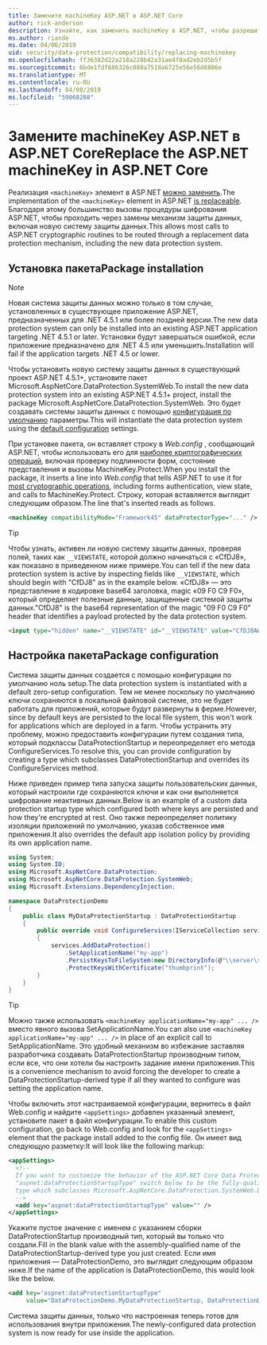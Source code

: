 ```yaml
---
title: Замените machineKey ASP.NET в ASP.NET Core
author: rick-anderson
description: Узнайте, как заменить machineKey в ASP.NET, чтобы разрешить использование новых и более безопасные система защиты данных.
ms.author: riande
ms.date: 04/06/2019
uid: security/data-protection/compatibility/replacing-machinekey
ms.openlocfilehash: ff36382d22a218a228b42a31ae4f8ad2eb2d5b5f
ms.sourcegitcommit: 6bde1fdf686326c080a7518a6725e56e56d8886e
ms.translationtype: MT
ms.contentlocale: ru-RU
ms.lasthandoff: 04/08/2019
ms.locfileid: "59068288"
---
```

# <a name="replace-the-aspnet-machinekey-in-aspnet-core"></a><span data-ttu-id="bcf56-103">Замените machineKey ASP.NET в ASP.NET Core</span><span class="sxs-lookup"><span data-stu-id="bcf56-103">Replace the ASP.NET machineKey in ASP.NET Core</span></span>

<a name="compatibility-replacing-machinekey"></a>

<span data-ttu-id="bcf56-104">Реализация `<machineKey>` элемент в ASP.NET [можно заменить](https://blogs.msdn.microsoft.com/webdev/2012/10/23/cryptographic-improvements-in-asp-net-4-5-pt-2/).</span><span class="sxs-lookup"><span data-stu-id="bcf56-104">The implementation of the `<machineKey>` element in ASP.NET [is replaceable](https://blogs.msdn.microsoft.com/webdev/2012/10/23/cryptographic-improvements-in-asp-net-4-5-pt-2/).</span></span> <span data-ttu-id="bcf56-105">Благодаря этому большинство вызовы процедуры шифрования ASP.NET, чтобы проходить через замены механизм защиты данных, включая новую систему защиты данных.</span><span class="sxs-lookup"><span data-stu-id="bcf56-105">This allows most calls to ASP.NET cryptographic routines to be routed through a replacement data protection mechanism, including the new data protection system.</span></span>

## <a name="package-installation"></a><span data-ttu-id="bcf56-106">Установка пакета</span><span class="sxs-lookup"><span data-stu-id="bcf56-106">Package installation</span></span>

> [!NOTE]
> <span data-ttu-id="bcf56-107">Новая система защиты данных можно только в том случае, установленных в существующее приложение ASP.NET, предназначенных для .NET 4.5.1 или более поздней версии.</span><span class="sxs-lookup"><span data-stu-id="bcf56-107">The new data protection system can only be installed into an existing ASP.NET application targeting .NET 4.5.1 or later.</span></span> <span data-ttu-id="bcf56-108">Установки будут завершаться ошибкой, если приложение предназначено для .NET 4.5 или уменьшить.</span><span class="sxs-lookup"><span data-stu-id="bcf56-108">Installation will fail if the application targets .NET 4.5 or lower.</span></span>

<span data-ttu-id="bcf56-109">Чтобы установить новую систему защиты данных в существующий проект ASP.NET 4.5.1+, установите пакет Microsoft.AspNetCore.DataProtection.SystemWeb.</span><span class="sxs-lookup"><span data-stu-id="bcf56-109">To install the new data protection system into an existing ASP.NET 4.5.1+ project, install the package Microsoft.AspNetCore.DataProtection.SystemWeb.</span></span> <span data-ttu-id="bcf56-110">Это будет создавать системы защиты данных с помощью [конфигурация по умолчанию](xref:security/data-protection/configuration/default-settings) параметры.</span><span class="sxs-lookup"><span data-stu-id="bcf56-110">This will instantiate the data protection system using the [default configuration](xref:security/data-protection/configuration/default-settings) settings.</span></span>

<span data-ttu-id="bcf56-111">При установке пакета, он вставляет строку в *Web.config* , сообщающий ASP.NET, чтобы использовать его для [наиболее криптографических операций](https://blogs.msdn.microsoft.com/webdev/2012/10/23/cryptographic-improvements-in-asp-net-4-5-pt-2/), включая проверку подлинности форм, состояние представления и вызовы MachineKey.Protect.</span><span class="sxs-lookup"><span data-stu-id="bcf56-111">When you install the package, it inserts a line into *Web.config* that tells ASP.NET to use it for [most cryptographic operations](https://blogs.msdn.microsoft.com/webdev/2012/10/23/cryptographic-improvements-in-asp-net-4-5-pt-2/), including forms authentication, view state, and calls to MachineKey.Protect.</span></span> <span data-ttu-id="bcf56-112">Строку, которая вставляется выглядит следующим образом.</span><span class="sxs-lookup"><span data-stu-id="bcf56-112">The line that's inserted reads as follows.</span></span>

```xml
<machineKey compatibilityMode="Framework45" dataProtectorType="..." />
```

>[!TIP]
> <span data-ttu-id="bcf56-113">Чтобы узнать, активен ли новую систему защиты данных, проверяя полей, таких как `__VIEWSTATE`, которой должно начинаться с «CfDJ8», как показано в приведенном ниже примере.</span><span class="sxs-lookup"><span data-stu-id="bcf56-113">You can tell if the new data protection system is active by inspecting fields like `__VIEWSTATE`, which should begin with "CfDJ8" as in the example below.</span></span> <span data-ttu-id="bcf56-114">«CfDJ8» — это представление в кодировке base64 заголовка, magic «09 F0 C9 F0», который определяет полезные данные, защищенные системой защиты данных.</span><span class="sxs-lookup"><span data-stu-id="bcf56-114">"CfDJ8" is the base64 representation of the magic "09 F0 C9 F0" header that identifies a payload protected by the data protection system.</span></span>

```html
<input type="hidden" name="__VIEWSTATE" id="__VIEWSTATE" value="CfDJ8AWPr2EQPTBGs3L2GCZOpk..." />
```

## <a name="package-configuration"></a><span data-ttu-id="bcf56-115">Настройка пакета</span><span class="sxs-lookup"><span data-stu-id="bcf56-115">Package configuration</span></span>

<span data-ttu-id="bcf56-116">Система защиты данных создается с помощью конфигурации по умолчанию ноль setup.</span><span class="sxs-lookup"><span data-stu-id="bcf56-116">The data protection system is instantiated with a default zero-setup configuration.</span></span> <span data-ttu-id="bcf56-117">Тем не менее поскольку по умолчанию ключи сохраняются в локальной файловой системе, это не будет работать для приложений, которые будут развернуты в ферме.</span><span class="sxs-lookup"><span data-stu-id="bcf56-117">However, since by default keys are persisted to the local file system, this won't work for applications which are deployed in a farm.</span></span> <span data-ttu-id="bcf56-118">Чтобы устранить эту проблему, можно предоставить конфигурации путем создания типа, который подклассы DataProtectionStartup и переопределяет его метода ConfigureServices.</span><span class="sxs-lookup"><span data-stu-id="bcf56-118">To resolve this, you can provide configuration by creating a type which subclasses DataProtectionStartup and overrides its ConfigureServices method.</span></span>

<span data-ttu-id="bcf56-119">Ниже приведен пример типа запуска защиты пользовательских данных, который настроили где сохраняются ключи и как они выполняется шифрование неактивных данных.</span><span class="sxs-lookup"><span data-stu-id="bcf56-119">Below is an example of a custom data protection startup type which configured both where keys are persisted and how they're encrypted at rest.</span></span> <span data-ttu-id="bcf56-120">Оно также переопределяет политику изоляции приложений по умолчанию, указав собственное имя приложения.</span><span class="sxs-lookup"><span data-stu-id="bcf56-120">It also overrides the default app isolation policy by providing its own application name.</span></span>

```csharp
using System;
using System.IO;
using Microsoft.AspNetCore.DataProtection;
using Microsoft.AspNetCore.DataProtection.SystemWeb;
using Microsoft.Extensions.DependencyInjection;

namespace DataProtectionDemo
{
    public class MyDataProtectionStartup : DataProtectionStartup
    {
        public override void ConfigureServices(IServiceCollection services)
        {
            services.AddDataProtection()
                .SetApplicationName("my-app")
                .PersistKeysToFileSystem(new DirectoryInfo(@"\\server\share\myapp-keys\"))
                .ProtectKeysWithCertificate("thumbprint");
        }
    }
}
```

>[!TIP]
> <span data-ttu-id="bcf56-121">Можно также использовать `<machineKey applicationName="my-app" ... />` вместо явного вызова SetApplicationName.</span><span class="sxs-lookup"><span data-stu-id="bcf56-121">You can also use `<machineKey applicationName="my-app" ... />` in place of an explicit call to SetApplicationName.</span></span> <span data-ttu-id="bcf56-122">Это удобный механизм во избежание заставляя разработчика создавать DataProtectionStartup производным типом, если все, что они хотели бы настроить задание имени приложения.</span><span class="sxs-lookup"><span data-stu-id="bcf56-122">This is a convenience mechanism to avoid forcing the developer to create a DataProtectionStartup-derived type if all they wanted to configure was setting the application name.</span></span>

<span data-ttu-id="bcf56-123">Чтобы включить этот настраиваемой конфигурации, вернитесь в файл Web.config и найдите `<appSettings>` добавлен указанный элемент, установите пакет в файл конфигурации.</span><span class="sxs-lookup"><span data-stu-id="bcf56-123">To enable this custom configuration, go back to Web.config and look for the `<appSettings>` element that the package install added to the config file.</span></span> <span data-ttu-id="bcf56-124">Он имеет вид следующую разметку:</span><span class="sxs-lookup"><span data-stu-id="bcf56-124">It will look like the following markup:</span></span>

```xml
<appSettings>
  <!--
  If you want to customize the behavior of the ASP.NET Core Data Protection stack, set the
  "aspnet:dataProtectionStartupType" switch below to be the fully-qualified name of a
  type which subclasses Microsoft.AspNetCore.DataProtection.SystemWeb.DataProtectionStartup.
  -->
  <add key="aspnet:dataProtectionStartupType" value="" />
</appSettings>
```

<span data-ttu-id="bcf56-125">Укажите пустое значение с именем с указанием сборки DataProtectionStartup производный тип, который вы только что создали.</span><span class="sxs-lookup"><span data-stu-id="bcf56-125">Fill in the blank value with the assembly-qualified name of the DataProtectionStartup-derived type you just created.</span></span> <span data-ttu-id="bcf56-126">Если имя приложения — DataProtectionDemo, это выглядит следующим образом ниже.</span><span class="sxs-lookup"><span data-stu-id="bcf56-126">If the name of the application is DataProtectionDemo, this would look like the below.</span></span>

```xml
<add key="aspnet:dataProtectionStartupType"
     value="DataProtectionDemo.MyDataProtectionStartup, DataProtectionDemo" />
```

<span data-ttu-id="bcf56-127">Система защиты данных, только что настроенная теперь готов для использования внутри приложения.</span><span class="sxs-lookup"><span data-stu-id="bcf56-127">The newly-configured data protection system is now ready for use inside the application.</span></span>
